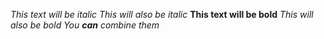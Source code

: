 *This text will be italic*
_This will also be italic_
**This text will be bold**
_This will also be bold_
_You **can** combine them_

